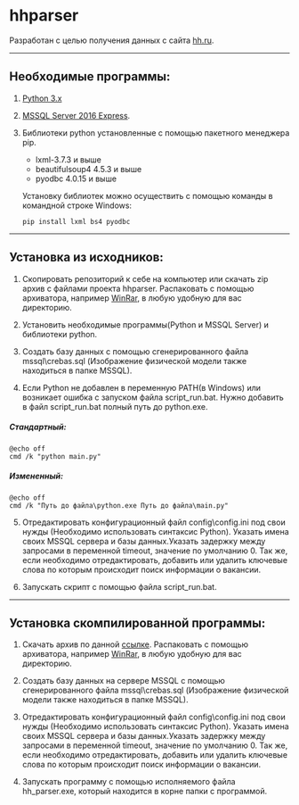 # hhparser

Разработан с целью получения данных с сайта [hh.ru](http://hh.ru).

***

## Необходимые программы:

1) [Python 3.x](https://www.python.org/downloads/)

2) [MSSQL Server 2016 Express](https://www.microsoft.com/ru-ru/sql-server/sql-server-editions-express).

3) Библиотеки python установленные с помощью пакетного менеджера pip.
   - lxml-3.7.3 и выше
   - beautifulsoup4 4.5.3 и выше
   - pyodbc 4.0.15 и выше

   Установку библиотек можно осуществить с помощью команды в командной строке Windows:
   ```
   pip install lxml bs4 pyodbc
   ```
***

## Установка из исходников:

1) Скопировать репозиторий к себе на компьютер или скачать zip архив с файлами проекта hhparser. Распаковать с помощью архиватора, например [WinRar](http://www.win-rar.ru/download/), в любую удобную для вас директорию. 

2) Установить необходимые программы(Python и MSSQL Server) и библиотеки python.

3) Создать базу данных с помощью сгенерированного файла mssql\crebas.sql (Изображение физической модели также находиться в папке MSSQL).

4) Если Python не добавлен в переменную PATH(в Windows) или возникает ошибка с запуском файла script_run.bat. Нужно добавить в файл script_run.bat полный путь до python.exe.
##### Стандартный:
```
@echo off
cmd /k "python main.py"
```
##### Измененный:
```
@echo off
cmd /k "Путь до файла\python.exe Путь до файла\main.py"
```
5) Отредактировать конфигурационный файл config\config.ini под свои нужды (Необходимо использовать синтаксис Python). Указать имена своих MSSQL сервера и базы данных.Указать задержку между запросами в переменной timeout, значение по умолчанию 0. Так же, если необходимо отредактировать, добавить или удалить ключевые слова по которым происходит поиск информации о вакансии.

6) Запускать скрипт с помощью файла script_run.bat.

***

## Установка скомпилированной программы:

1) Скачать архив по данной [ссылке](https://yadi.sk/d/RKFvHf2r3Gadm3). Распаковать с помощью архиватора, например [WinRar](http://www.win-rar.ru/download/), в любую удобную для вас директорию.

2) Создать базу данных на сервере MSSQL с помощью сгенерированного файла mssql\crebas.sql (Изображение физической модели также находиться в папке MSSQL).

3) Отредактировать конфигурационный файл config\config.ini под свои нужды (Необходимо использовать синтаксис Python). Указать имена своих MSSQL сервера и базы данных.Указать задержку между запросами в переменной timeout, значение по умолчанию 0. Так же, если необходимо отредактировать, добавить или удалить ключевые слова по которым происходит поиск информации о вакансии.

4) Запускать программу с помощью исполняемого файла hh_parser.exe, который находится в корне папки с программой.
